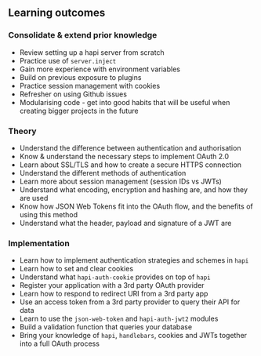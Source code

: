 ## Learning outcomes

### Consolidate & extend prior knowledge
+ Review setting up a hapi server from scratch
+ Practice use of `server.inject`
+ Gain more experience with environment variables
+ Build on previous exposure to plugins
+ Practice session management with cookies
+ Refresher on using Github issues
+ Modularising code - get into good habits that will be useful when creating bigger projects in the future

### Theory
+ Understand the difference between authentication and authorisation
+ Know & understand the necessary steps to implement OAuth 2.0
+ Learn about SSL/TLS and how to create a secure HTTPS connection
+ Understand the different methods of authentication
+ Learn more about session management (session IDs vs JWTs)
+ Understand what encoding, encryption and hashing are, and how they are used
+ Know how JSON Web Tokens fit into the OAuth flow, and the benefits of using this method
+ Understand what the header, payload and signature of a JWT are

### Implementation
+ Learn how to implement authentication strategies and schemes in `hapi`
+ Learn how to set and clear cookies
+ Understand what `hapi-auth-cookie` provides on top of `hapi`
+ Register your application with a 3rd party OAuth provider
+ Learn how to respond to redirect URI from a 3rd party app
+ Use an access token from a 3rd party provider to query their API for data
+ Learn to use the `json-web-token` and `hapi-auth-jwt2` modules
+ Build a validation function that queries your database
+ Bring your knowledge of `hapi`, `handlebars`, cookies and JWTs together into a full OAuth process
